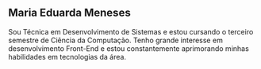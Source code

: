 ## Maria Eduarda Meneses

Sou Técnica em Desenvolvimento de Sistemas e estou cursando o terceiro semestre de Ciência da Computação. Tenho grande interesse em desenvolvimento Front-End e estou constantemente aprimorando minhas habilidades em tecnologias da área.
